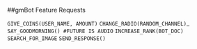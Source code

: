##gmBot Feature Requests

`GIVE_COINS(USER_NAME, AMOUNT)`
`CHANGE_RADIO(RANDOM_CHANNEL)`_
`SAY_GOODMORNING() #FUTURE IS AUDIO`
`INCREASE_RANK(BOT_DOC)`
`SEARCH_FOR_IMAGE`
`SEND_RESPONSE()`